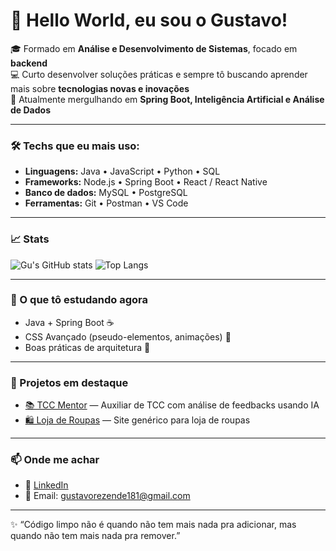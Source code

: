 # 👋 Hello World, eu sou o Gustavo!

🎓  Formado em **Análise e Desenvolvimento de Sistemas**, focado em **backend**  
💻 Curto desenvolver soluções práticas e sempre tô buscando aprender mais sobre **tecnologias novas e inovações**  
🚀 Atualmente mergulhando em **Spring Boot, Inteligência Artificial e Análise de Dados**

---

### 🛠️ Techs que eu mais uso:
- **Linguagens:** Java • JavaScript • Python • SQL
- **Frameworks:** Node.js • Spring Boot • React / React Native
- **Banco de dados:** MySQL • PostgreSQL
- **Ferramentas:** Git • Postman • VS Code

---

### 📈 Stats
![Gu's GitHub stats](https://github-readme-stats.vercel.app/api?username=GustavoRez&show_icons=true&theme=radical)
![Top Langs](https://github-readme-stats.vercel.app/api/top-langs/?username=GustavoRez&layout=compact&theme=radical)

---

### 🌱 O que tô estudando agora
- Java + Spring Boot ☕
- CSS Avançado (pseudo-elementos, animações) 🎨  
- Boas práticas de arquitetura 📐  

---

### 🚀 Projetos em destaque
- [📚 TCC Mentor](https://github.com/GustavoRez/TCC_Mentor) — Auxiliar de TCC com análise de feedbacks usando IA
- [🛍️ Loja de Roupas](https://github.com/GustavoRez/Site) — Site genérico para loja de roupas  

---

### 📫 Onde me achar
- 💼 [LinkedIn](https://www.linkedin.com/in/gustavo-de-rezende-garcia-835001275)  
- 📧 Email: gustavorezende181@gmail.com

---

✨ “Código limpo não é quando não tem mais nada pra adicionar, mas quando não tem mais nada pra remover.”  
